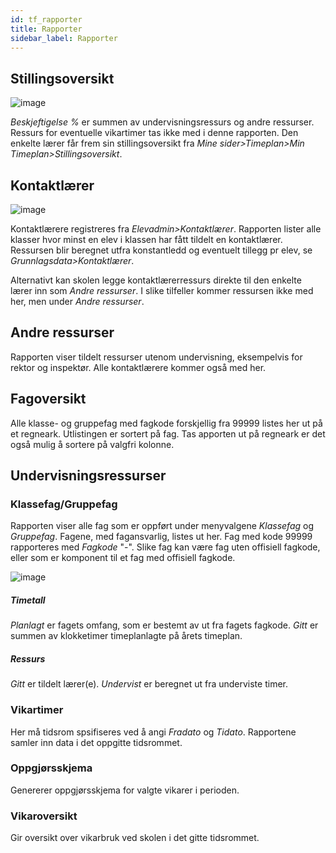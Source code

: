 ```yaml
---
id: tf_rapporter
title: Rapporter
sidebar_label: Rapporter
---
```


## Stillingsoversikt
![image](https://github.com/user-attachments/assets/c5a0b9cf-6e05-4afc-aa06-ae634db5db3c)

_Beskjeftigelse %_ er summen av undervisningsressurs og andre ressurser. Ressurs for eventuelle vikartimer tas ikke med i denne rapporten.
 Den enkelte lærer får frem sin stillingsoversikt fra _Mine sider>Timeplan>Min Timeplan>Stillingsoversikt_.

## Kontaktlærer
![image](https://github.com/user-attachments/assets/de060319-fdfe-47e4-8def-8282b3ffa4b7)

Kontaktlærere registreres fra _Elevadmin>Kontaktlærer_. Rapporten lister alle klasser hvor minst en elev i klassen har fått tildelt en kontaktlærer. Ressursen blir beregnet utfra konstantledd og eventuelt tillegg pr elev, se _Grunnlagsdata>Kontaktlærer_.

Alternativt kan skolen legge kontaktlærerressurs direkte til den enkelte lærer inn som _Andre ressurser_. I slike tilfeller kommer ressursen ikke med her, men under _Andre ressurser_.

## Andre ressurser
Rapporten viser tildelt ressurser utenom undervisning, eksempelvis for rektor og inspektør. Alle kontaktlærere kommer også med her.

## Fagoversikt
Alle klasse- og gruppefag med fagkode forskjellig fra 99999 listes her ut på et regneark. Utlistingen er sortert på fag. Tas apporten ut på regneark er det også mulig å sortere på valgfri kolonne.

## Undervisningsressurser

### Klassefag/Gruppefag
Rapporten viser alle fag som er oppført under menyvalgene _Klassefag_ og _Gruppefag_.
Fagene, med fagansvarlig, listes ut her. Fag med kode 99999 rapporteres med _Fagkode_ "-". Slike fag kan være fag uten offisiell fagkode, eller som er komponent til et fag med offisiell fagkode. 

![image](https://github.com/user-attachments/assets/287bf28c-6b15-4f19-9d83-a69ae1a59baf)

##### Timetall    
_Planlagt_ er fagets omfang, som er bestemt av ut fra fagets fagkode.
_Gitt_ er summen av klokketimer timeplanlagte på årets timeplan.
##### Ressurs
_Gitt_ er tildelt lærer(e).
_Undervist_ er beregnet ut fra underviste timer.

### Vikartimer
Her må tidsrom spsifiseres ved å angi _Fradato_ og _Tidato_. Rapportene samler inn data i det oppgitte tidsrommet.

### Oppgjørsskjema
Genererer oppgjørsskjema for valgte vikarer i perioden.

### Vikaroversikt
Gir oversikt over vikarbruk ved skolen i det gitte tidsrommet.

